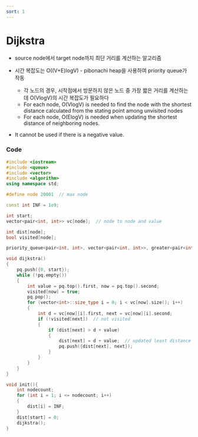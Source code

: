 ```yaml
---
sort: 1
---
```


# Dijkstra

* source node에서 target node까지 최단 거리를 계산하는 알고리즘
* 시간 복잡도는 O((V+E)logV) - pibonachi heap을 사용하여 priority queue가 작동
  * 각 노드의 경우, 시작점에서 방문하지 않은 노드 중 가장 짧은 거리를 계산하는데 O(VlogV)의 시간 복잡도가 필요하다
  * For each node, O(VlogV) is needed to find the node with the shortest distance calculated from the stating point among unvisited nodes
  * For each node, O(ElogV) is needed when updating the shortest distance of neighboring nodes.

* It cannot be used if there is a negative value.



### Code

```c++
#include <iostream>
#include <queue>
#include <vector>
#include <algorithm>
using namespace std;

#define node 20001  // max node

const int INF = 1e9;

int start;
vector<pair<int, int>> vc[node];  // node to node and value

int dist[node];
bool visited[node];

priority_queue<pair<int, int>, vector<pair<int, int>>, greater<pair<int, int>>> pq; // calculate from minimum distance

void dijkstra()
{
	pq.push({0, start});
	while (!pq.empty())
	{
		int value = pq.top().first, now = pq.top().second;
		visited[now] = true;
		pq.pop();
		for (vector<int>::size_type i = 0; i < vc[now].size(); i++)
		{
			int d = vc[now][i].first, next = vc[now][i].second;
			if (!visited[next])  // not visited
			{
				if (dist[next] > d + value) 
				{
					dist[next] = d + value;  // updated least distance
					pq.push({dist[next], next});  
				}
			}
		}
	}
}

void init(){
	int nodecount;
	for (int i = 1; i <= nodecount; i++)
	{
		dist[i] = INF;
	}
	dist[start] = 0;
	dijkstra();
}
```

